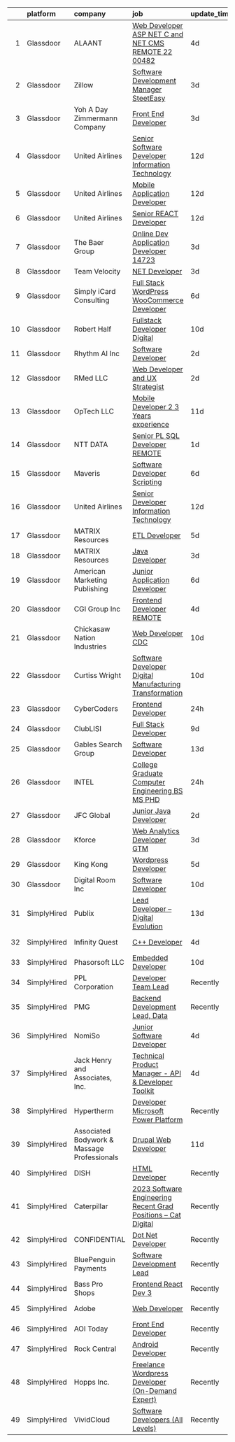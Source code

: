

|    | platform    | company                                     | job                                                                                                                                                                                                                                                                                                                                                                                                                                                                                                                                                                                                                                                                                                                                                                                                                                                                                                                                                                                                                                                                                                                                                                                                                                                                                                                                                                                                                                       | update_time   | location                |
|---:|:------------|:--------------------------------------------|:------------------------------------------------------------------------------------------------------------------------------------------------------------------------------------------------------------------------------------------------------------------------------------------------------------------------------------------------------------------------------------------------------------------------------------------------------------------------------------------------------------------------------------------------------------------------------------------------------------------------------------------------------------------------------------------------------------------------------------------------------------------------------------------------------------------------------------------------------------------------------------------------------------------------------------------------------------------------------------------------------------------------------------------------------------------------------------------------------------------------------------------------------------------------------------------------------------------------------------------------------------------------------------------------------------------------------------------------------------------------------------------------------------------------------------------|:--------------|:------------------------|
|  1 | Glassdoor   | ALAANT                                      | [Web Developer  ASP NET C  and  NET CMS  REMOTE 22 00482](https://www.glassdoor.com/partner/jobListing.htm?pos=127&ao=1110586&s=58&guid=00000183c0bb82d8826d10177e4bedc5&src=GD_JOB_AD&t=SR&vt=w&ea=1&cs=1_a4570f9e&cb=1665385858181&jobListingId=1008185953022&cpc=451933188B21919D&jrtk=3-0-1gf0bn0o6ii11801-1gf0bn0opim8n800-7376edc5505a9467--6NYlbfkN0CXW8ZgR30LPYFGC_6y8SgAZEO8JE8iUikJuqEbSg54UkP0skczxd_reddng8Mzi2MlIHj6Fj218zLvHjQ6hnS60TVh5PH3ZGne_qvqULlReyTbGpJCHlPVFv9qytE6ZokiNyu2uLBXQ48h3PGUuP_RcxA8irMZKkYZPlxeHV3LxDnYwQjhqLK7sfpmTRrnWOLycGkCQd68IO2XRQps_nFJ_JiR411cWv02mIlaBqHCzNyVXyx74LOGvIo3M_XqyjKsUH18jpY2CDCkuwBlkTqG8o2FizJ0oOmUgUgEzW-ba7raAjAOpxNPQCFIBUCzLRKEfKZ2kLKwvAXosSjSW93SRN5pGwrhA5CJ-_h9RuVjmcXZOxWOQx1aylOPAKYuWN0ebsBRjZHX2QwHDkZlbTQwqtDp__fZ4XJcFuvczDyNif20yFyTu9amgzshWCl9bQclgmcwr7k6r9U2keVEpgnB27Kc80--HvYeU555xWk8Oku9kFSpExbAC1FU2rlemUtx-cXaWpi6AhJX4mxtiJUPpMRp-rVk42U-4nxIbrH6-7jF4lUcIF8ET6pEJ1jmOtk%3D)                                                                                                                                                                                                                                                                                                                                                                                                                                                                          | 4d            | Spencer, MA             |
|  2 | Glassdoor   | Zillow                                      | [Software Development Manager  SteetEasy](https://www.glassdoor.com/partner/jobListing.htm?pos=104&ao=1110586&s=58&guid=00000183c0bb82d8826d10177e4bedc5&src=GD_JOB_AD&t=SR&vt=w&cs=1_ae146fae&cb=1665385858178&jobListingId=1008188449919&cpc=F41FEAB56D215062&jrtk=3-0-1gf0bn0o6ii11801-1gf0bn0opim8n800-cc79f0c31042c877--6NYlbfkN0ANMurRYyPEXg08u6OamUd1Mvhk-zhFSGYIZgoJR86UvYL2v6MoUqae-sD5DnU21vpHGaqfJ9QHGoMZxKOsz9Z00NTe3jUygC_3ubryEDHNJbe1UwI4qtKz8tHhGOe4UZPzZIqJnHC-pIHyeLEOez92sIBrIQGOxNEU3aDIKKaqKLZHLuJiETjFqWwEb37vR3SL351Xp9rwG3kZBTYmFom-e3bG4DYKCLv2amlpWKM5BuTVS8kQdhl5Ma2nJgSYUvGRq6oEACBrIXz0vUiVJMtTffsQ-9c17-eJB21jEUbzF2zurjYxZrP2nVUmhwl-ZUZA82pmmZDlsPw8F2azKzHKr7WRTa9e2l2cHbvzcsaJKF8NoEZ8-HfxbGknCCJ24YtgmSoJFeSzyeJTKjbdYaoZmKQYtIeXJ2cqcvuwOuF0hqEbPhf95_i0iSPjvu1pcoDcDJcAWvU0BskEg4Ak1F7Jv3qoKRuxhGgMhMgGeaOPpdt_YQ5oc_cjNWMt6OAQQ38y-BdNZ2283eM42wLKbR8NsP6-q-_IK2Sfhi6sxRXv-qOiM_tmHmMKQJ3Sq7Ysxuo2i_IeDqRSFQgGz7CnEJ-LfxqxBC3WJr0cfsVCVPyKzyAaPfk9jhy3n9eeR9MshKlRags-89SBvDD2-v8Ila2v6DRRE1JBscuZSHsgyaHeQ7CQXxS7pE0ReBqkLkUmet4LGzoB8aXXxjjVZOwAndppgA1irOxz_ODk9NPswlxpXKu4i8q19AyXLTWYaSpi2Ff19E5cM1V1yJiNH27GoneZLbUDZsHLJYgWhRwwmlXp39KYiaRVLay3F51YGdwHY-k9XDZq5ZciNHEGBrR0hYj1Q_Iw3zLQFbMc1P1AeyqpyMAj3odQztjQNXSKx5NCWuoDaun597V6AJWCLzhdIKtF7_VRXDv73_tnE6XLM3SBfdz2F_0f2-P3jUpA4set4Xc%3D)                                                                                               | 3d            | Remote                  |
|  3 | Glassdoor   | Yoh  A Day   Zimmermann Company             | [Front End Developer](https://www.glassdoor.com/partner/jobListing.htm?pos=126&ao=1110586&s=58&guid=00000183c0bb82d8826d10177e4bedc5&src=GD_JOB_AD&t=SR&vt=w&ea=1&cs=1_9cc078d2&cb=1665385858181&jobListingId=1008190181824&cpc=9908D8D4413DBB8A&jrtk=3-0-1gf0bn0o6ii11801-1gf0bn0opim8n800-6cc55b28afa45418--6NYlbfkN0Ae6Qmv8rNb3d5rEsMPL_plhvilYeiJERi7JqghURwQ9bm7MqXbBAiykq53oyuhTftuI9IxgR07fQIth6ailWFT5Bl2Mk3E21TImujXyEEtu8q8TX4-GspESOTNQAqogFZAPIJ0idiFgZsazNzKTQ8k1igiYScSilUyEZGB2IMptS1BjQXdzaTKaDmPfuF5gWdrp7PJ1dZe2so5K8CStUH05MAdx1_s7kkAbnmhX-DdYZ2GVl6N40eMVNeBaNVZIdNKsn9Vm5C5a-XHocbi9kXd20Y4jJJspi4jC9vGVFe4L2vUipky_bnobUpIr61cdfJOKRIa04RLPiaQFlX5xvVT92pMPZT7depPu7YDshLKmZmIjrY_TiOKWK8sOQ9Z9fZcWcZFP1F5QLLPSHmvexnb33SNInXY7M165mTvR6U1w7oviZS0DvNEdnniibbCC2IdKLY-EajF5-XYjBwwn9DOHsH_3CjDnEMtYxgDi3FnzA%3D%3D)                                                                                                                                                                                                                                                                                                                                                                                                                                                                                                                                                                                                | 3d            | Ridgefield, CT          |
|  4 | Glassdoor   | United Airlines                             | [Senior Software Developer   Information Technology](https://www.glassdoor.com/partner/jobListing.htm?pos=115&ao=1110586&s=58&guid=00000183c0bb82d8826d10177e4bedc5&src=GD_JOB_AD&t=SR&vt=w&cs=1_892d3566&cb=1665385858180&jobListingId=1008166003809&cpc=3BA4CE39D5B5DEF5&jrtk=3-0-1gf0bn0o6ii11801-1gf0bn0opim8n800-ce08842abb4bacff--6NYlbfkN0AbDU5HaoNpE_Uw1Qou_OA16xn8WTljG94FgmZgIobHcBo6TVUVSglIfoS_YxZYZFSYNyTlMlxzzkumyqCvzAk5tMcE64yblVvU1ukVSqGVtHP3MxEhpcsOahuBIofW-9ihVPQj_wxnGN115wIhME3Kh4Q-9wJ-_6qkqfZdBDclVHa22PgiP51KqZ8u92TouaFLcyix_KE29Fgd4Kfz1Byjw5oPZ96Kr2c96mNgH_GqebxDZ2hUvjPJiHBXq3v5A2dVfGrqbXsoJ2Q6dHIMvFgn7F2aCWkmR3S8A-enPKW71vazAq0clQmAJn66YEOJJTZ1RsaUlcqQUc_ktwhZJReoaR7rTiOrwn6Ewv7HKLZ6t1qnST2PsBO9k6U4FrzsokdXq2uJ2kjETulp9rWu-LMcF6Rtbt1Bzl2Myj-FADjjxfCiuuXVuvkYrQYe8WQrxqoQk-bfNmotX-Ck-3e6BCdqAIORBTs_glZp6gRIE-za6DwYGtXx5Rvgz6g--crHUKEGQ57cN61bbq0hCgdZ9sRlhm_hM5UMD7NFu3yuungw7g5pX3JwH3n6cSkl3v2jHPYVwN64GkHha-Q8pWPDUVbN1MHIfMwXMQ9xllrf6SEoprQhniiNzrxKqIBgkAuNoISbAuYP-h6JZW3FoQNtadpAJB5F56zA7f3eT335XVIb3YEQ-sSDe-zC-VkrCveA7gNiiyR69hy1O5zifGUl7C88)                                                                                                                                                                                                                                                                                                                                  | 12d           | Chicago, IL             |
|  5 | Glassdoor   | United Airlines                             | [Mobile Application Developer](https://www.glassdoor.com/partner/jobListing.htm?pos=109&ao=1110586&s=58&guid=00000183c0bb82d8826d10177e4bedc5&src=GD_JOB_AD&t=SR&vt=w&cs=1_4b224c27&cb=1665385858179&jobListingId=1008166003979&cpc=3BA4CE39D5B5DEF5&jrtk=3-0-1gf0bn0o6ii11801-1gf0bn0opim8n800-9703b336c22bfeda--6NYlbfkN0AbDU5HaoNpE_Uw1Qou_OA16xn8WTljG94FgmZgIobHcBo6TVUVSglIfoS_YxZYZFSYNyTlMlxzzjSSpsXaWA8RUG5FRbASRCfJqhQ5F7Kv6ACNMkGR9aTKI-s1rayrnrgq683hZBlhjP5B5xxDvnVgvxIDy5wixISFSLeCr3tYivpXFoc8FnjcPLEg-aoPjNk8nw0J2vfEdT9iUxYRGgA4onKb8YX9ZiGgf6_pVIVIC4hd8FzumSdQopb2KMRDHTSbqQzWnnQSa_mEU3jB-oLmNKjJ-OMH5HWXZqmu8ceLU3jEwslnpSQ_au6tdkjVl8MJQ14S3dCtYPL_qC6IyUk3YyTb2pQaq_TATK6uGpXdP6lQYc1eDFmb7Bll0Bw3GWx_SoeFXr-eg3yqKp6v_1HmOc7JaloCsZlMtJMtgqsjl2AXGRkOjP2d2TevcQA6XTwf2l8sKMRYOtV2qQUr-OO2FxJpnRx1aSbftpSTzI3SoDElDm5Xqz3OJaa6QeDQRw4mWOupEFW_aZKF7WqWm2ZqIVfwWVfwaXe1gBVrC2t9QBeiCw98cJcw3VxSOB37AmFrTjP2dp_iM7DhRfx_tGKasSdwbuXroFR-zwdiWak6zFzkTOu8oIOFcSZvxgd4scuMk5gZ6HuenTqtrwmHGb_RVXx5unxrnCwa9eWWCvsxxmEcm61p1s_9)                                                                                                                                                                                                                                                                                                                                                                                        | 12d           | Houston, TX             |
|  6 | Glassdoor   | United Airlines                             | [Senior REACT Developer](https://www.glassdoor.com/partner/jobListing.htm?pos=111&ao=1110586&s=58&guid=00000183c0bb82d8826d10177e4bedc5&src=GD_JOB_AD&t=SR&vt=w&cs=1_d4c10930&cb=1665385858179&jobListingId=1008166003798&cpc=3BA4CE39D5B5DEF5&jrtk=3-0-1gf0bn0o6ii11801-1gf0bn0opim8n800-bced311282012d25--6NYlbfkN0AbDU5HaoNpE_Uw1Qou_OA16xn8WTljG94FgmZgIobHcBo6TVUVSglIfoS_YxZYZFSYNyTlMlxzziKLBBdt5UyvTDURRkH3yZ00HNymAMKSZaLuSJHec5cFXr_rUdlnbGJ3eBbus4GTMjf0xiAty_ZJzSCFp8ZOqaenyrRVhSF1AHp1lWDiHHpLZHF251BaznIqF89SbLtPAMq-mMtBz94sMjD5Wr_9kldzxiG2DvbONMkYzvQF1gySFnN961HkgUm3L2mvdCs0OsBGvOseKfGH1AoHiZH9nyrCEDaqtNdqLIY5PaErOVbV23N9348PRBubOp9TYHve1px9U6eATwPoP8Jm8h2RaSq-WCkrRaVsGrRzdiGUSOTfv8tiR135whUToa9WB0B8RNG4W6ooE-xDPGweuECcwjB1ozIT4fKRYMhk9C7VxD4rZJnTUqxyS0cPtRJJK7Se1PHRKul017pctpb3MxtT5rz_eCAW-iOWIbeRkW1sjUrHkYFVDJE6JPLRSJsyFp5HVSP6JuqOs_yqQQ3oVACcC4tNl0eoyNB_JHgDSPYe4AhQeKUET02Aq5tKtZisBTIvwMDipIew6P58jYV_LJR6tAUXzAiCWJjEvaaOsJTOAIC7wmgphyivtii2asZ0a4jwaHH6unkkMxRRYM8LNklNEx-jplLyi2HgKfWOz14MPcPU)                                                                                                                                                                                                                                                                                                                                                                                              | 12d           | Chicago, IL             |
|  7 | Glassdoor   | The Baer Group                              | [Online Dev Application Developer  14723 ](https://www.glassdoor.com/partner/jobListing.htm?pos=122&ao=1110586&s=58&guid=00000183c0bb82d8826d10177e4bedc5&src=GD_JOB_AD&t=SR&vt=w&ea=1&cs=1_d22c8a6c&cb=1665385858181&jobListingId=1008189596753&cpc=07D58528F3898F33&jrtk=3-0-1gf0bn0o6ii11801-1gf0bn0opim8n800-c4fc3cb4b3997278--6NYlbfkN0Bt5MV-4xXS8zaIXZMKz7C0LI8b87Ny-sAw4rWOw86c5Y8QIxS30JBMvixAu3G9pbx3WvLZbEVQ6PSUZKriMH6B-OJKhv_zL-GXgalWj1Yn30mM9yVgjmbbWeOicdaOTOeovSN9qlwCLTco4LlkPReWup073cFwWsvtK1kXWXD3fvKI10H2nuNc10uRJ3Lmtno5eqCWy4iY9k4UaJ61iX7KNVPN8IU8OPRD3XiZhgd8nBD2Pf5BD0lzdNd_MOGAQqC2TkYXhDV7aAAOt1wpxpOQzWj3P9HJ5gq9RHfUrPtQj_XooMTfC0wS-M_3qzSPYo1HAR7iF9BMWnz01T2uH35AeMV96ctFFaylp9qrZ1gefToinagnTq5PP4PUOSLR9KS0kFYRRsYvWOAO6qw7cys9AinM6dod02ZUvMXVzEzlyL5wwyb4NDcRyaQRL0FuYdpJi2cey1SdRdlMj-HiGAcjK1_out00-PieoRWC1MEuZYhgqvoFmQN-8omn8h7QjYSqS7N3igSHYhwSkrIZo2mMt67zf5eb-4Q%3D)                                                                                                                                                                                                                                                                                                                                                                                                                                                                                                                         | 3d            | Washington, DC          |
|  8 | Glassdoor   | Team Velocity                               | [ NET Developer](https://www.glassdoor.com/partner/jobListing.htm?pos=110&ao=1110586&s=58&guid=00000183c0bb82d8826d10177e4bedc5&src=GD_JOB_AD&t=SR&vt=w&ea=1&cs=1_0376c7b6&cb=1665385858179&jobListingId=1008190197584&cpc=149B3D5996025BBA&jrtk=3-0-1gf0bn0o6ii11801-1gf0bn0opim8n800-3100b8bbc26c5a62--6NYlbfkN0BmIoKocX2EPZz2-LnVx7uj6CrWseJC8UJJqrhDAcGvGWiNhIfcepcKG-EomQiteumGRbBXP-oW3WzvtV8XftwB4R8WfKLriQR3Tf27ng1d8vCzfIj6NYKXVhhkRbnffpSqxkiJdTT_RcBXQ5EfE6WZo4gk0IidG0hgIrsh8pHkwVLa9iNKDHF2AMNiFPxDUyxDZz4_J1uC9_RujnhmYDKcnDp3lLC1A7dp9SFllOUlSCJj4lgXIdOJ5KNTCTtsYYNFgl6DsBJhYdQyT0Jui8Sizp2ckDcFmXy-pQJPGNNw3YRa7n7gqCzU8kipFjj3zg9SRUKzmx7j0Th1z1bdRgMmmRJrxsQz7D8d1Qc3HT-WzjfoXGAOdQtNRfQHHq2XwMJeJTGCeZdLeAqZchiSnfx2iypose4aM4N87HER9mVBZK-koS6UIgTGbnL9FMUTsyiJVWtAVh1Ln5uRmUWYBYXKvYLrBwMdzMun7mYtg02TqhdEnasTZaHi-4w8vlmhi8LYhkTE3h9ZlA%3D%3D)                                                                                                                                                                                                                                                                                                                                                                                                                                                                                                                                                                     | 3d            | Remote                  |
|  9 | Glassdoor   | Simply iCard Consulting                     | [Full Stack WordPress   WooCommerce Developer](https://www.glassdoor.com/partner/jobListing.htm?pos=101&ao=1110586&s=58&guid=00000183c0bb82d8826d10177e4bedc5&src=GD_JOB_AD&t=SR&vt=w&ea=1&cs=1_319550ce&cb=1665385858178&jobListingId=1008182261439&cpc=88721497BF642DED&jrtk=3-0-1gf0bn0o6ii11801-1gf0bn0opim8n800-333a274ccd86f6b8--6NYlbfkN0CdcVd3SDA1nO7RkKTAACmPV4xEt72Vls8LI2dqcgyOeHCwiQXCoFSj6TyeUHh7yoeQvlyGCzDba2XgWn3wNTSrMcynE7e3UiFK00E3Jinp-0JkRYa9CpGy-R3NlZ-ux1VpwT0LjRsl89cx8phJTItUkcprHOJxJ9sBUlCJhHiz8RCKgWWeNFUQXminjMx0CQPe7Te4RTqZDSewKofwAsDIBbBnCwPTYDX90-1WyayDo7CbgCsLHsUp1Hiy1kpLAudLziH2quU9LWYkGwFr7jcL-QkgonQdBqVHE0R049sEWFl1eNE9PSQCi8cY0Bi0LWvbgIRRxJgEV0BIDjjlzQfSuaUXGC06JEW6FtUDW7WnayH79DNKIfSg5iA_CpwuDMrjMhJjwtuRyjtrkZPGukyMtEd2WSFaEa2QLHdc6bApRYx8ciH-uU1rff-VpvwDjms7jZ2bu_hHtiUJZFwb7N7EIMvPYzdGLmEX6dRTHT5zrIihy_ZkV4AORQtJ7YuIF0-5UlzoLyqzvzX747Dq-GHeIKUwrj-Umf-bt3tD1kxkAA%3D%3D)                                                                                                                                                                                                                                                                                                                                                                                                                                                                                                       | 6d            | Remote                  |
| 10 | Glassdoor   | Robert Half                                 | [Fullstack Developer  Digital](https://www.glassdoor.com/partner/jobListing.htm?pos=124&ao=1110586&s=58&guid=00000183c0bb82d8826d10177e4bedc5&src=GD_JOB_AD&t=SR&vt=w&ea=1&cs=1_bf1af0bb&cb=1665385858181&jobListingId=1008171397977&cpc=1CBFC3E34E2A31FF&jrtk=3-0-1gf0bn0o6ii11801-1gf0bn0opim8n800-4368e71b3b1ac5a0--6NYlbfkN0CpzDdaQkua3np5pkmj49lKioZwmwxQ-yx5plwbYmV_M7ZUsoYMwH68ZWZwpU8o10-mF4F3Tp5KFOR29BN5qJzMZ9RE-D46k7XllVeUACQVv1v38ri7bgg2Bqz7b-FTsyok-sCn-pS_rsFS2-DrxpQ_xUj312gytTbS83WIa2tJcB60XIuVcPEaighgBtG7KcVNRScxMyGXN6rAtmDL_9884tuDrW1-eqx9364Ejz-ptRXn4fqdXMmUnvNSesi7QILFZxZl-tu4jV__Qp1w1vbvZMYUc6kIf4PAhJTwYRkzh7l7Juc6anpYiUrUOcV4CG_2vGILA7-O9bdLLvMwVN3af360L6cYcuNLYCUKYMI4WUwdv7hgO_u-nzTixcNiCLbWSkG8dSP9Cp9HdbXO9VdM4tPCnq5Jvc2YM5jz9HSwlZUmwSNKVW6fiVao4AhyFhkLm8kRaJZQzfHSzGZ37NZgs7pCr_KPs1KSan0-S_eRVSpabSVK-FmRXuCrtpwvpg3w1jPzfnVB93uwGWenE7KRB1iGpToWzkis9y09-MMxcE_9bg6m2IVBhbfH6En1l7xoV9vb7crejQ%3D%3D)                                                                                                                                                                                                                                                                                                                                                                                                                                                                                       | 10d           | New Haven, CT           |
| 11 | Glassdoor   | Rhythm AI Inc                               | [Software Developer](https://www.glassdoor.com/partner/jobListing.htm?pos=105&ao=1110586&s=58&guid=00000183c0bb82d8826d10177e4bedc5&src=GD_JOB_AD&t=SR&vt=w&ea=1&cs=1_07bdf3a7&cb=1665385858179&jobListingId=1008192091119&cpc=0C139D4CAD5A6DB2&jrtk=3-0-1gf0bn0o6ii11801-1gf0bn0opim8n800-ac6c3760a2fd8d69--6NYlbfkN0CkRYS903R6IIvFiyowyqt9NYnhUw9r4X3GaJcmKwkov8Cd1JmsLc4AiIZJ7h3Dqx1ixvdNZCB52Ywc6ozxGghx5QFeDDfB0TS6FfimsLlb9A1Ld1aRUle5w_mx4EK_zdhTxE4DkThtE9KBVqoSvMZ6N7EdSeUnU-peyDBf1TUFd0FwoSJZzhFnQKKUzRsb3xBQq_wXHeCR2K8JkkZfhiVdmLnfd_fuk82QWl5hvTBfxGwghOdnLv6NOCDRSdv6r10fP-uSCwILimeTjTseArQBFvKL5eQpLFOXsFYUXY_c4tsukglD-ug7IF4LVbsXuFN8DKquF0LZrS6IKd9D8tED446xHk8bIPBoEeErzkTXKsFu0RNzbAhQ-dVmKd9h4fOaIcKsTN_JKlWib5abKxk2LAem42-_uiMe_eorjayNFNsXk14Ijl5oMvXxOO0CsOdjtSqs3UQVjU4V9vlhpo56DudNPz7FNu0U89MGVrRi3et1wrw4FbogW9wrooydEz8%3D)                                                                                                                                                                                                                                                                                                                                                                                                                                                                                                                                                                               | 2d            | Remote                  |
| 12 | Glassdoor   | RMed  LLC                                   | [Web Developer and UX Strategist](https://www.glassdoor.com/partner/jobListing.htm?pos=103&ao=1110586&s=58&guid=00000183c0bb82d8826d10177e4bedc5&src=GD_JOB_AD&t=SR&vt=w&ea=1&cs=1_c85a84f8&cb=1665385858178&jobListingId=1008192028963&cpc=20E46BB5786CE82A&jrtk=3-0-1gf0bn0o6ii11801-1gf0bn0opim8n800-b3285b892562d17f--6NYlbfkN0DtbQ5ulEED-yS1Y7iy87mDfAw2YjY0f3MhyEw4ECtleh5TBLsIyY0-2UrvkV_ayp8jlusfPMwwQHRFFF_qigbR5L-reuvQfUWFa4AheDYml4bP_ratDlgWzqjo8sxNFL1Q_Tsv15Ih9CnOvSw4FgD2Wf4vIBUEmg9XLJ57GoE8cN7yQ_KLhFOxEKzqwU7yhYQStj9zHa_Aq3uGSdSsvixIUCUFjCoUNPzwrYW8-f8Hu41yG3pmImxqgOuVmS5qVAc_4YjRA9YDZ0N7ntwih5QjHIjLqWird4q251AzIn7-35WbDZzt7B1O7PAI6Z3CDg-zdVTEWt50mKKC0n4p9clt0at4UNtYeqGH-P-LaECNP1428T-etXglL1Yr-ssPUMCt7iS8vtwpWfsRGmUtQUihCmv-4opHX855uJ0QK2UNyY01yED7RxcAOcRi-WRrp7V1eU7yz6VV1dZa_JyQT722Gvimsw-NCxbi1ZZ2gi3MvfuPE7I93pnmysOFQ7b1_9sWJwR0SFlqqQpaypUAe4qr)                                                                                                                                                                                                                                                                                                                                                                                                                                                                                                                                                | 2d            | St Thomas               |
| 13 | Glassdoor   | OpTech LLC                                  | [Mobile Developer  2   3 Years experience ](https://www.glassdoor.com/partner/jobListing.htm?pos=130&ao=1110586&s=58&guid=00000183c0bb82d8826d10177e4bedc5&src=GD_JOB_AD&t=SR&vt=w&ea=1&cs=1_3e9b61c3&cb=1665385858181&jobListingId=1008168207813&cpc=2CAED5C921A5F994&jrtk=3-0-1gf0bn0o6ii11801-1gf0bn0opim8n800-77d62dd7dac3979b--6NYlbfkN0DP9fosW9IEXaU1TZ3ocreH2vEq1sd-U-IRxHoNdS6RHkqAVuspg0SWSgO6chgcdoW1PfL9xW3ImwYOMiTR6ab2N6C38MeiykJlYQHw7g4XrqCusU5r17CMe1CNs8NYnZZHmqbzk5Wc_a-_qOER6oH22Ux8RSqz17vam6trLLlVJjj8ph4RsIoI3_K5lkPeVUAHMU6aWPsyeYpjuiel813Jt-9MSqYNU5oJAOKUWHMXUygUOPlGNOM7GxiWYG8eNvWt6mWVzKqMtxyn5bzV662OJksL2g5RuLtJo5bnUJ81ybRq1HK7SHQZCqxG8QhvLMNI-BkYzCDOaG49jXIQNkCRqaqhoD8KCDEgUkFLsboq_imKUqwnjvtaCCAfatPjDq08ZbbQimPHBK_DZAz4AFoKLYuDOSZXUfkJdXv47Mb3IlcTTYH-HFbZZKO0KcH4Um8Gq-jez-ocj_Hawu7q-VbDh7C_Acqtpgaz7U0VRSwqiyTSNpdAnYoxABORYNdBG4Ljoh3YjM3FbDu3GgRafW5oLsz8tRsJfw8%3D)                                                                                                                                                                                                                                                                                                                                                                                                                                                                                                                        | 11d           | Remote                  |
| 14 | Glassdoor   | NTT DATA                                    | [Senior PL SQL Developer   REMOTE](https://www.glassdoor.com/partner/jobListing.htm?pos=117&ao=1110586&s=58&guid=00000183c0bb82d8826d10177e4bedc5&src=GD_JOB_AD&t=SR&vt=w&ea=1&cs=1_359cf51a&cb=1665385858180&jobListingId=1008194394231&cpc=B101C867B3EF2D75&jrtk=3-0-1gf0bn0o6ii11801-1gf0bn0opim8n800-9c6b72608d2c4d84--6NYlbfkN0DS5B6hYMvOegcHE98QLkTbjopye3yCAShDnYuFrYweB6mdkq3i97uJDztuDvCDwkisx768k-0XVlIvTURKzAwbQ_mBy8yRxGcOse7ea2PDQSsHoZFGGfzE1wYj9DyzblpYh7oTDD79m8nh_vI8L7dR2tuoar8RmHYP3oPi3QIjwXfkC4s7qWxnzWhjeTmwqA_5wLgatiDsHaVzoQeaH8S0rAd1IpXsCzRJias-xpXSTbdwCQGOnj1IKryzONYJZHO8hteWhJhP2HVxJc1o0mWoPdQD0HGcGtEca30QirCCnn5YELRmyRJNOfgijUTFuVbjQ6qEoT5tJ24vfj0piX5-tI97WM0zcPV-ILzEXtPmSwrTfhhryPKxyeB4QPC1ZJU65GB0ZGEbZtX4tVOPiafZ1hHOyFhCNXHb0Vm1qpu0lG1bYh4uf_RNTzesBuiFdRH8rMqxU7zOoItF6lM3R8N-a0MJiGfBRfbbMWaVE8cnHA04aLK26bV9TXSa9KlEtDkgVeFpBzBQU57DnsHL-2lNdHwrpt9Gvd1ySoe04ISRn4r_TEWuAZzZ)                                                                                                                                                                                                                                                                                                                                                                                                                                                                                                               | 1d            | Quincy, MA              |
| 15 | Glassdoor   | Maveris                                     | [Software Developer   Scripting](https://www.glassdoor.com/partner/jobListing.htm?pos=107&ao=1110586&s=58&guid=00000183c0bb82d8826d10177e4bedc5&src=GD_JOB_AD&t=SR&vt=w&ea=1&cs=1_cee1d7ca&cb=1665385858179&jobListingId=1008181269265&cpc=149B3D5996025BBA&jrtk=3-0-1gf0bn0o6ii11801-1gf0bn0opim8n800-c635489033d5a643--6NYlbfkN0Cv5gy3hIuedu5wEbWgvJ4kgo_-gZevX9aj0Q_9PtXmzLffnlXhqjCG1DwOU9vhxQETnkL5XqYG5kqxXsxwzXx3L40bVpDao4kqn6cOWafaGS5Li9h2uo-maW_NwM2IoQWCYCsqlP--zA7tMgSXDIhRHep2q4Vtv8qAXapDwSJA1Tk2cBi99SudDKYcz6smT7Kx_z_COiMb2Wgrp-URNYDzOTbnLswVXecqmLZhlIkUIvHdeLHv62w_siwpkaE0wYoR9bBzS7uJXdYz_HsoL30wu2k3oodqIa8EgTE0TsYhEdeKuBQKVD3ywIZcCu7QYdEbu4zcIkKM0nKMi6nJakgENBRZliTZNXKmHCcCpnPfOD5AirUM3WwUBosLKtNAHRLQ8bVuJmu71v_gHdVid_v-T4txCgI0kl_kDIS5zaF7ecuWHwoon0UuIxRwrZ-uizhTSny5pgg1vOx1YopqrMMTfGwTIk3XVi4%3D)                                                                                                                                                                                                                                                                                                                                                                                                                                                                                                                                                                                                   | 6d            | Remote                  |
| 16 | Glassdoor   | United Airlines                             | [Senior Developer   Information Technology](https://www.glassdoor.com/partner/jobListing.htm?pos=119&ao=1110586&s=58&guid=00000183c0bb82d8826d10177e4bedc5&src=GD_JOB_AD&t=SR&vt=w&cs=1_bcd74ee5&cb=1665385858180&jobListingId=1008166003925&cpc=3BA4CE39D5B5DEF5&jrtk=3-0-1gf0bn0o6ii11801-1gf0bn0opim8n800-09fdafc6d33e4209--6NYlbfkN0AbDU5HaoNpE_Uw1Qou_OA16xn8WTljG94FgmZgIobHcBo6TVUVSglIfoS_YxZYZFSYNyTlMlxzzkoHw_jWV_VWJwLO7HU9HUbbOPo4QGZ8G_ZUH6HhcucVnRE2cUKIcr-g_6F6x-l0VK26UbjIblDwkxRZJs29mdSsaedpdwqg4JOFjYH7k6EdHerm9aTdNhW77suG-0QBqq3qE-Vhvq4sZ8_GUTMc6N3bLe7o1dfp0LmWesyYFHWqK82XD00ERNeZ4fy-2Dl_QCVxEz7piw_e-w-zDxMGXj4ke5Hs8z3W864MxvrXNkZp90PagF9Yso5nyeo9YHucQHKNLi-xKR81M3k-MihOzPp_j1akJ7D-Cmkg8-BC26Bc7mHomaYZv41GgaQE6DMcog6UDYAytSnYZO2Ppypkt7WmR6LBaHaQDGl-oXT-uNlCZREc52TP_1A9cM9WS9U331qVVk5NRCvjkq52-0pa2EriDyRp986GBo0cJPiH4aYLoRwys6G7an_xV06baDfYaIb5UnxzrpzEIwge6wspUvUeNuF22Ra3OilXf_uc6KcZmApmecY2uOjkeg-duUsvPxsLYMMTsrbHEWlhfwG-ySg8n5sgnctblqhM0Fy_ZETxgi5t0zRVFIRcoMhUpJgpGQukCla2oG_RPTD1xjv3ZSy1MNPHwm8YSs8NSyo1xw-gZKj9AMSPFn1snfVw5UNIKw%3D%3D)                                                                                                                                                                                                                                                                                                                                               | 12d           | Houston, TX             |
| 17 | Glassdoor   | MATRIX Resources                            | [ETL Developer](https://www.glassdoor.com/partner/jobListing.htm?pos=128&ao=1110586&s=58&guid=00000183c0bb82d8826d10177e4bedc5&src=GD_JOB_AD&t=SR&vt=w&ea=1&cs=1_e82299e7&cb=1665385858181&jobListingId=1008183840792&cpc=B101C867B3EF2D75&jrtk=3-0-1gf0bn0o6ii11801-1gf0bn0opim8n800-c7997abf105f612d--6NYlbfkN0De5ppvndiyxA0pMSLQzOe_j9Mra0KF_8EhxTxOKXtZIfhM20E97mGJ6rqAxbACvL-nWpgcaXoR3XOroUKuWBtMOzqYXHjCZxcONPZN8QTnHMqPjuIPZl53mY93QNMAqtw_1mrxyfHnZe_ZaTfETVAw575UaQArXErvK_ONrAAWZTZCjSZ-x2Z0L1QiD3oQJiQMf5IQjfGCTetAo-PeVUnZSWB99WHazt-bRshTzC57EZR2sF6h6Lolv45ZWQbrK4JvawBX6GN0TFOksyRZorgQrgGqe9IBYJoyaMDlpOoFZuL4I63hSO6US2wLaYExnkqg9VtaW6JTRmifPcrtyrM96k9PPx5PMj1Xf6_ma1RxXhhWvNQW-ZZZGsQcQYzW9vsultNwe2Mt2CCUFZzFM7YLKdikkX0jwnmaoAw1pPr72Q6gyLGlHpQlXdXwhyGFZvToHjBmpI1P2T7GWvdlHMQ7yDOdEev_sWkWzWbvxHXhI2lwCrwWNSiaRr9pa75152_5fAkTQAMEVS0qHL4EMQYZfr9HMEq5EB9AYemvLJlwP9FyTGFTFekU)                                                                                                                                                                                                                                                                                                                                                                                                                                                                                                                                  | 5d            | Charlotte, NC           |
| 18 | Glassdoor   | MATRIX Resources                            | [Java Developer](https://www.glassdoor.com/partner/jobListing.htm?pos=123&ao=1110586&s=58&guid=00000183c0bb82d8826d10177e4bedc5&src=GD_JOB_AD&t=SR&vt=w&ea=1&cs=1_c992978c&cb=1665385858181&jobListingId=1008189871141&cpc=5EFBB0462F9C6B7A&jrtk=3-0-1gf0bn0o6ii11801-1gf0bn0opim8n800-c16afa999ed39d84--6NYlbfkN0De5ppvndiyxA0pMSLQzOe_j9Mra0KF_8EhxTxOKXtZIfhM20E97mGJ6rqAxbACvL-D223BhwQNcjpb0rWl5MBXd9q1C9k-N7BJJNjL9fadasW1a45O_Ucn_sJrqXfRuWQDTYbJQOYvbjl1LPpVirTPw-mKhgPANX24az5oxMXkQyd4hgwnYNrQX5-NO3lU6pFhNSH4HIzzpfRFGkd-28KSFGRF-CtPBCOKagBnJmC3waJJkr75NyndY-bn4XWZkopki38xuUwEccxlaGbvz7SPYMh40cC_XvVVPxYncn7EwzJ5vEfAeDBs2Ba6hLbeB4lpTBnWkFtBu60QaB3ST2M9ctfbnTEYzte6Yh-Bsd2yLVNWUuELVd7b2caR0aVutRF6gTp2x-3WGql847eBz8KDBEOHggw0JKuUtd_lDESQmIyC9eqY6hOrrUYg28eAnVWJQgDZlx03vdOrfdQTqssO5AyzSHKP8yihx4AaMr0ito-SkOJsWXXZqxlHoZRw_T35vL451wv3fdMX2WrOLL8bkTKlqJ-iBpyO_pWWYcNCOpaHf9RgpzOM)                                                                                                                                                                                                                                                                                                                                                                                                                                                                                                                                 | 3d            | Fremont, CA             |
| 19 | Glassdoor   | American Marketing   Publishing             | [Junior Application Developer](https://www.glassdoor.com/partner/jobListing.htm?pos=118&ao=1110586&s=58&guid=00000183c0bb82d8826d10177e4bedc5&src=GD_JOB_AD&t=SR&vt=w&ea=1&cs=1_681e9264&cb=1665385858180&jobListingId=1008181348225&cpc=8795CF9063CD573D&jrtk=3-0-1gf0bn0o6ii11801-1gf0bn0opim8n800-c1c934d7cbfbe428--6NYlbfkN0DEftOr1YaxiCrGU0XndsmxFwxLoDd8MvU7we5JDraCwQ6Zl0jIDLELhHUm11EVzmwBtOVhK5fL77ujFDYPX82vLv3MsYi7hI5JYUT1JHx8OQe_5FH7cgLT6NikrvfrvPPDlXGbPIp5RyU_hB5CNOLWtXXGpeDOs8EMmXdkrxXB-a7QOlAz0I46Xjdpf6DIFhB-uCvn0VtoVwIxafyxcEKpkXtYFpQ4pos0gRNQt67PqLWTE3dKRV3rMLfQZVBl1zwobHCipI8KybdHp1XEqZGm6WbJgn72gwOmRDx33gIHqMRqPG5T_cPUmVaitbQ974LVT2zSPo_AKWQH3HcrDkLZhRaaVCXr_ATzsX1Ir-zIkPGxFm67c1fiou7oS4bsaQEfWadK2DzIq1mmn_08yOea_7O80zo2C2J9zfu8YjlQhkC4S82K5l8Jptt_F_6wdyy37Grs_8jeXGQLGCJV8ujexJqzSSXDHlfSGUg-DEgpuajFXlJfUpR__1Qff39QFLzM5CshJFXcA_LpE-7uoeVC)                                                                                                                                                                                                                                                                                                                                                                                                                                                                                                                                                   | 6d            | Dekalb, IL              |
| 20 | Glassdoor   | CGI Group  Inc                              | [Frontend Developer  REMOTE ](https://www.glassdoor.com/partner/jobListing.htm?pos=116&ao=1110586&s=58&guid=00000183c0bb82d8826d10177e4bedc5&src=GD_JOB_AD&t=SR&vt=w&cs=1_b06655d9&cb=1665385858180&jobListingId=1008186496478&cpc=3BA4CE39D5B5DEF5&jrtk=3-0-1gf0bn0o6ii11801-1gf0bn0opim8n800-cab90545777d4d19--6NYlbfkN0CmPt6JXytAhZscz-5ZOP53MMQ49Xi4hmwETo1lvmuAlbdzf4ucQcHQCjvOdnviFhXE3wg1K5ErwK40lbU5HpRJ-ToldJEyIZD9twdJDl43kcns4UFLaP1vyW7eE8WtAYeY16IXLD2zHAWiKF31CQWtsIWTbiVdxvX2HRcICKA6tICRs1c0qDdJqjR-9a7UNqHdjLLfjqnKQzdE-6-1RZFn2koubX47DmFWMnV9aZm8h_t6Au6Z5e-7zhdIsfp6_JMTSTCMYFcaDjOJ0u81XIvArWhdaEVayMVXibgZiQRYhqGNge1Olte8ZqW_L5NRwPebILDWkBHvXMN47oeiT6PN6_qR8Xf5RW3Xz0WmkI0VltgpwQO4vszi4ReVdFnNhzW93wG8Ao-yIyWFHYZJWNLFT1XQabO7_7gb1-zXv1NPnagJNnc8bHkO4x5RPcbf8PZbSzUwjTSWZvFyAqQmax1re9t-7L-aoyXjgXFT0ry1r_zFovIG8GbC2O65Tro_371vpRoSIAaXqNBHt6zqu2mGIKPGUSGDQvPQFWLFwap8MA%3D%3D)                                                                                                                                                                                                                                                                                                                                                                                                                                                                                                                             | 4d            | Missouri                |
| 21 | Glassdoor   | Chickasaw Nation Industries                 | [Web Developer   CDC](https://www.glassdoor.com/partner/jobListing.htm?pos=102&ao=1110586&s=58&guid=00000183c0bb82d8826d10177e4bedc5&src=GD_JOB_AD&t=SR&vt=w&cs=1_6a23468d&cb=1665385858178&jobListingId=1008172155676&cpc=B6E9EE473EF69035&jrtk=3-0-1gf0bn0o6ii11801-1gf0bn0opim8n800-d70c116157578347--6NYlbfkN0CsKDMpqPkq8c-6atK3sm7usfFs6yRs65ZlRcv2lQXdAOCBUwNkP92VkL58r4jMa9N6US9-_FakwxPSnrVhw4H4LVjFTLUBxFscFT9F_AE1uSDhqP73ylqwSOnwu5hqz6vrh1L5BhBipsBMR1_m5Xp2_5NLKqnVwOKRDRIaTOaXQM3hhQu1LHTX4k8-fGu6qeBRPWyXN1LzGgVy5_6ffs1CzPKnKE-igHlOWipmWFExlJy1eR46fNU-gCB5RwQPHmf2kZHpg1cwIJxeK6RrkLwh0jLUWGUk67TA2Z8JA2GXCApntrHZW0N445sDMNS3vqqW4plZrKV-NyEc5KWkT5RGdktXjvKdlZW7-En3pavgf51Vu_lUtgtRRA4r0BRy4PfRNgbNSb04ZKfpxaURSycAum-9hqbZ6mt6uubM-t8pr2qUJwGN46wiJIlT-SSEtBIQeMm0dE6ncx8pw7SDhqmdh42_amMnDzy7DvQmhPJDAx-gMBba-3iz1y5jXgGUP74GE-_J6DvvHrF5sXUVDu0rTG0bvPzW8PU%3D)                                                                                                                                                                                                                                                                                                                                                                                                                                                                                                                                                   | 10d           | Atlanta, GA             |
| 22 | Glassdoor   | Curtiss Wright                              | [Software Developer   Digital Manufacturing Transformation](https://www.glassdoor.com/partner/jobListing.htm?pos=113&ao=1110586&s=58&guid=00000183c0bb82d8826d10177e4bedc5&src=GD_JOB_AD&t=SR&vt=w&ea=1&cs=1_a54d130b&cb=1665385858180&jobListingId=1008171596607&cpc=FB7E4A1762AE5BEC&jrtk=3-0-1gf0bn0o6ii11801-1gf0bn0opim8n800-3b9a1c18ed1367a7--6NYlbfkN0BWwfGkIYwtQ8ltmlMtJ2UA4J-xK2IidRsE07vMFDUC6vGcxTRKGpm-K6VS4VTf9x8Qj9oPFDOIAuATjehVMV8XTlOMRBbe0bs23nzbkhlGnTFhkWf9Lvz2JRDdNwX2RIASPjntdwz57BNjvOw2gHtmIU9_C8MdIKrxUKT35wbik5JNSXOUorV8R9VisC09PYH1gCXIHW9_G9KYspCXYia_N_xe3BAJ2B1_IvIFdEZdpv9NSWQRdjfjuMu5hpqsDFq78ZlYQa0hSFwf2f1l9EUxZVZMhKAEmB-q7COxlUf_ct_kExUXftfnMYNfMb3VnOtziwq2K6YmlYgWq9tYMkRyoSRYUuJcskUKEuYMOqbcfzNMKeQ4GZQ-bW1TcmaNG9Q7SZkXe72CG7zKwJ9Bk_pIOFMm2ZvcKLD0hL5IiE1DIYfWtCxryuHpSNhpAOUd9QMiZReQlljgvhdjCwACYUnSPGbo97nbScmbdwCGAbttk4ddDRNXohHjweEixJARIp2H3tqwu4346y1Xcai_0yz1b_B0kimpWENie6e73MzaM4Z3pCel-9ybgn4SsMQFchc%3D)                                                                                                                                                                                                                                                                                                                                                                                                                                                                        | 10d           | Brecksville, OH         |
| 23 | Glassdoor   | CyberCoders                                 | [Frontend Developer](https://www.glassdoor.com/partner/jobListing.htm?pos=121&ao=1110586&s=58&guid=00000183c0bb82d8826d10177e4bedc5&src=GD_JOB_AD&t=SR&vt=w&ea=1&cs=1_f6e31b21&cb=1665385858181&jobListingId=1008195573597&cpc=FA84DF7EA1EC2398&jrtk=3-0-1gf0bn0o6ii11801-1gf0bn0opim8n800-702088e93ecb03f5--6NYlbfkN0CpFJQzrgRR8WqXWK1qKKEqALWJw739KlKqr2H-MSI4eoBlI4EFrmor2FYZMP3muM0M2hpkMB-_XlajJxZORdkEzCMOXmeXlqclc2Ohv_2KNuddj2dz9P7lwPWNoBCsNTWN_LPoiRWXk537cakmw9pSGdeBJ7DG3RsY7KS6I6nn_DkvkdfaK8wR-txagxyhdWk6COIp8VMRiAOiMUEYTkr4n5h6sZ6wsffcSioKAsMJQeJN2E35ShS-Eucxe4von8wvHhoe282D3r-TlSPfUIf5lxL3HowrItyDrtmAw5C4XzYYVqSA-3VeDznP7SBJfeMDvMD4vesS5kZ0vLapXw1QOVogP32SSqKlO0VK1odc-RxiuAuq07Z66iPmSEE8beRM-TMSJcu39v4emFSmH-P41xoonx2wI5koAMPsKsKMFiNECbVk8Yz6i6q1dZ28ubTRbXcE898WBNB0Jh8lu7xQN9QpAMyAAQSd_tjqlTp6jgYUowLg5TqFKkPtLBWk936p-0C011sC_dDzrLF_tRx4Z6ZaGVtZe3vWG10VP8r_dS_xyvrF12Ka518ZD-BONf-imUf3Dz40La1d5AhwomKiz-U7Pbkm1qstqp3h-Qo8QMfREIRwXjha79mrrt3CxkpWNM-f8eV36nOhE_CLC9C3GP7NJ7oYJwv5OOkKV7-5H46jwPA0AsaTIzrZsZ7n1f3KmLMGT_eAlRzKIRi_qg9wFTlgcRCZJbz-GrxZbk7PP9N4krTdH4IS9KJPkSz9KEVb6KIfhh9G_89uXL5gpa7B5bLvDlu3xqFdKujSyR8SVfkjboupQSGnyKZ8KKeWMrP_cH0tzrCSQA30CFrIgtC45SAJ3hsd-ySiFCom2hNWAhvHrQGrm-r4lWB3avgNip08zvGGJFZtLAGukqxqPqGR0Ed-Rb1BRK_Pi9C0vlYTnN9I3H2Y3lKE0uJr563b4umOdvRdxRcIUVtwL1pm93nmQIrO45OTu5LwLCOQpQrPuv1kAT6DaWjZ0PyYNGFiU0q9LtSH3WsYSSMFciwCp1lB2VLZVznZZlEJUDXQ2lFMvg%3D%3D) | 24h           | Los Angeles, CA         |
| 24 | Glassdoor   | ClubLISI                                    | [Full Stack Developer](https://www.glassdoor.com/partner/jobListing.htm?pos=108&ao=1110586&s=58&guid=00000183c0bb82d8826d10177e4bedc5&src=GD_JOB_AD&t=SR&vt=w&ea=1&cs=1_a7b45c6b&cb=1665385858179&jobListingId=1008173736080&cpc=8795CF9063CD573D&jrtk=3-0-1gf0bn0o6ii11801-1gf0bn0opim8n800-9566aad96365422c--6NYlbfkN0ApmVvSVOwpfbbquuft9KNPOM_b9eEmz9N0JS6pX0VIV4Mo3ppZsuNtXW_M5MuYWlxvsEo73bPNZ2bZnCMQSHJroQR-J7A9oQD1mtWNftppHIZYWA1O5LS-8LOkr96ywc5SCJjhWSfwRT9qA1vTqGCbI7p0HCEafNG3gHYKZfiYjqeVqdW179XrHU00eDP_lfbe5fdh2pCrq7aLUiOz8uM6VnU94gJ1KM4ZXlY1rhgHNaRHuQML9FoiaXrKuNb_khFfFRE1KPOrRGya3lvjy0PQ-6CZhsnT7t_oxPn-fZgY6FXoKBGD_M2qJTscYOwIMQfEzc75dEv_vt8rsp2T_Q89pBU2T244L77N_T8yB0K2CGYrEYoc0mLHXyE66INk2A1kfLEjdpGnJPO_9mzHVDBocf7h5YusfMZ0cH3qJ2EmUl5xyyoVzFRkO6AUyHdeT9WATwItmz5tt_TWr5PmE6P-N4-A8REZQapXHw-PWHSV8NgyDe9S__Nb09hjVlfZcAE%3D)                                                                                                                                                                                                                                                                                                                                                                                                                                                                                                                                                                             | 9d            | Remote                  |
| 25 | Glassdoor   | Gables Search Group                         | [Software Developer](https://www.glassdoor.com/partner/jobListing.htm?pos=129&ao=1110586&s=58&guid=00000183c0bb82d8826d10177e4bedc5&src=GD_JOB_AD&t=SR&vt=w&ea=1&cs=1_f95e297f&cb=1665385858181&jobListingId=1008163247392&cpc=B076152010A3B66C&jrtk=3-0-1gf0bn0o6ii11801-1gf0bn0opim8n800-bcc07aa98df9c1ac--6NYlbfkN0CZ1lEuAv6jxF-3oHFcpaf0lR-C2BPOLpDOrJR7xrRNgVUCVNy30M80NEN6Thl85owDOn5f_fzW8BWFml6voKhb7PHTNI9gmyqeBF9ESSbVU3rqC6eN-nxuT3WJCBY8RSwDnvSqZ4JeCczqGIaKQ5GUokGZtJBbrohySbj3H8TTGYCW7xcmmdLby6oxaP94490zn_oSZVUDv9Gu-TTSYPq93M-Y3jnQPxs-e2ABW0Ei0ZrIpUVGAA1xH_B6fQGvcCVNxA9aQUONDfJbgrub3a9eqtC__yBaYpulGUpaGrLoxtJB1JQcaeGJD-Ox8iZxdvFIg1RzEseHyFYPQy-Qndjn4KjIVR_hyuvQ09f67UEiWnbB3HHko9rzJh7f92UzbXOwwFfiGAtdWXcw8oxNvg7J5-IgVWzLAW8FbG5jyeBwPo2u6Zpmb8ZfzJXza7oVwa09DKwaPO0NQAgSqI0A7OzOT6icmd0fpzY00dZpL2tnnGsIbDezu7Orrxr30bkTmP4jU6d-oZ4RdROWe8S8l2yfDULrvSi7ZwXr5efletepVp6u383BkHbWMlD8O_XpAmE%3D)                                                                                                                                                                                                                                                                                                                                                                                                                                                                                                               | 13d           | Boston, MA              |
| 26 | Glassdoor   | INTEL                                       | [College Graduate   Computer Engineering  BS MS PHD ](https://www.glassdoor.com/partner/jobListing.htm?pos=106&ao=1110586&s=58&guid=00000183c0bb82d8826d10177e4bedc5&src=GD_JOB_AD&t=SR&vt=w&cs=1_de9991d6&cb=1665385858179&jobListingId=1008195819180&cpc=9C2286EA3771AAF6&jrtk=3-0-1gf0bn0o6ii11801-1gf0bn0opim8n800-8ce62836be907fab--6NYlbfkN0BA3MKuha-jPD9CSzC2RLR7MGw7irEVqrUWZBF8dL3e3eXf_36fAnneGmPd0uE0SpdeheMeo_54h-huYvZpYNThJ2EyTWoO5sWBULPlNaf4dXy_zQit_tzHATQSvFBto3NHBwzKTvGGF6CBqHigvKYyaHZZJBPxY6easmb5QJZZXmmKmMM_LlOUxEyr_exTWAJjZvWlgdp_UG1Rlt_8ktQIlK51XYYpPSiEO3ZWlqdfcJOiDqfflnaOsECGBHAmtyT6THXG9yZUGfJGCO3qlnDBOk5wm1W-FFvXYfI7i4q5RV78b7WEX9jj7hUoorYVJ9tZN34L6jG0GmEKs-A7BdrkzUqbeglFt9UpSs7L_8kYA8so_MuCYxTTxY4hGg48KeZ56UDdET2zx_nWbN6Hjzexp_3JVZCcGphZESqzi5edi-eo-sK-Ct60BaKuCyoNh5Q%3D)                                                                                                                                                                                                                                                                                                                                                                                                                                                                                                                                                                                                                   | 24h           | Santa Clara, CA         |
| 27 | Glassdoor   | JFC Global                                  | [Junior Java Developer](https://www.glassdoor.com/partner/jobListing.htm?pos=120&ao=1110586&s=58&guid=00000183c0bb82d8826d10177e4bedc5&src=GD_JOB_AD&t=SR&vt=w&ea=1&cs=1_b8fcdef8&cb=1665385858181&jobListingId=1008192698581&cpc=6FC5BA77C9A4CD78&jrtk=3-0-1gf0bn0o6ii11801-1gf0bn0opim8n800-2bdaf44271c37550--6NYlbfkN0CTchQM2BHVwpx1ktW2NlScLUjL7QVSfIE1jdaBK1YcLNx1-idAn4bz13YRyUITseS5o7dfjBM2qOtBeoOk_DPj_mb0BILWFeiH5o1wfpfD-FCgBd7Ljem8ixlvlRroLqCFI1ZkK9aTAHzVqhaR6eXKMkFAaMDP7dfnnq6QYzmPcG-ZKdHkJNyuy78KtaIz5CncruvZKK5D35BTu83ZXgV-YIwYDDhFtFntsQKyKg7cC8KyGaeMw-B20bumt0lwT07XVAmzg4Ib3Bk32Qfqrp9KvmAdFrY-iRJaZtMqDXWltuaGjjw_g-fDerIoFPgVAw59jgFxBAOZjLHIcaj219Zu3NJwySlQtB3bRuHYDzKpumd3OML5GAKxxt8RZUZdpwsSnkbqlnXwkEjXvSiNzrUOQ-3yL5pKv8kU8KZcUReQJyWuMiSFZNQ-0djcYCXGEUchclcJ2uMzTD3RCfH-7i6bT6RyFJv_GPWx1wIfiFApfhfFdPyzP2J9qTOijytuZQATqqrDw-z2I8tCcPohJGve)                                                                                                                                                                                                                                                                                                                                                                                                                                                                                                                                                          | 2d            | Lancaster, PA           |
| 28 | Glassdoor   | Kforce                                      | [Web Analytics Developer   GTM](https://www.glassdoor.com/partner/jobListing.htm?pos=125&ao=1110586&s=58&guid=00000183c0bb82d8826d10177e4bedc5&src=GD_JOB_AD&t=SR&vt=w&cs=1_f571135c&cb=1665385858181&jobListingId=1008189601955&cpc=75B6770C194DCF89&jrtk=3-0-1gf0bn0o6ii11801-1gf0bn0opim8n800-8ce65ab98bdf57c6--6NYlbfkN0C5IatSLh_Ak1q39eQQoPIxD737RW9NeiYGvIRXkrLjEBkC4LI6KweF0vk9JRHgKW90ND8YmqRLAugGukqKDVCzkvihjm1ZSQI5Xuc_JVYd4Vb5nveyT6_ueMaNA0pXB_ng9CReDD1O37nIbduxOftXO-ivyguxW8-DajD-OrALDJoUzhFl541i_uExMnjdDwMM0o8oz0VS5_SpkDSlm2txVWfQ7jWyBBX7YMQdbGCN14GCq1bKBcMYrI6IV-E1rXw0Qn3acea1vc_uVrOHFvEvzx7wGWx93y3ccdJXzKvJfuGCqS-bag087DUV4jIkfVm0BTotJ0qepGQ3Q6oX03T_BR01rCS03z5C3sRAW_lHdulbe_u0k58KELmAJtCGJU19tZt8T45cnWC6qJGOgllVIF7BwrOB3Xqikp7_ppb6wqRfT-aaKxboZNSl2XTUW-TWDjJXXEtw-tv-agsVFHrtN6KkYW_o2EeV2s-anmYD1kAWqgNxQVcD4au6q1lmEidqSi9XXisPcAtJfYIKoycFHAWJVLX_O7WQTER8D7OSpjfHEFpAjdjidT4octnjaJ6bDpFqAz9fEcjc1JHsD6GlTsmI8l4Kw8eYpMxD452Uig596o0xBsVT)                                                                                                                                                                                                                                                                                                                                                                                                                                                       | 3d            | Dallas, TX              |
| 29 | Glassdoor   | King Kong                                   | [Wordpress Developer](https://www.glassdoor.com/partner/jobListing.htm?pos=112&ao=1110586&s=58&guid=00000183c0bb82d8826d10177e4bedc5&src=GD_JOB_AD&t=SR&vt=w&ea=1&cs=1_a780a46b&cb=1665385858180&jobListingId=1008185047617&cpc=6FC5BA77C9A4CD78&jrtk=3-0-1gf0bn0o6ii11801-1gf0bn0opim8n800-0479a842e440e960--6NYlbfkN0DJr9uJWQZKCA_WIkG1dQ8iv6jcGHVgYRRmUt4_AKBGo8N0pt6gj0TQMvi03FTBsdRcfe_Ft9pHAjmswmo6phgpMtySCQaOpv1cYFZLBaExG2E9GdVI4-OORMwzUozX17Y7Vp3tql_dMc6x7BmrNFq1llaFm9My-UUY1ANfbfYH2xIAnatnIn1UiUIalyw9VDAOscIvggJ5Lvq7m1Yl5YrSqK7Gk6N2y0geAyf4jZ1ahGqNDGw1AQWHuxZASpAAjHf7sVYye7EfLYChjCMmOQFzPCwJYPojIjvPs9dHR-Dxf4W9D-v-PDZb43YoCnsoBY80DZGWuAH2K3mxfc6Rs8-KyO5agfh5ZcwmjzoB4Gs-rcXnUBIz1wBv3AwIt4rN9f8H6Lx39BP3E6nXxx6fZOZLMdgof2GFo3_Xsj2rQWimGtK493z0DXAhrJ_ueJzrcGvExdY0ZjR35RiGp1qFcIOLkIkhMzHoZfQ%3D)                                                                                                                                                                                                                                                                                                                                                                                                                                                                                                                                                                                                              | 5d            | Los Angeles, CA         |
| 30 | Glassdoor   | Digital Room Inc                            | [Software Developer](https://www.glassdoor.com/partner/jobListing.htm?pos=114&ao=1110586&s=58&guid=00000183c0bb82d8826d10177e4bedc5&src=GD_JOB_AD&t=SR&vt=w&ea=1&cs=1_b3d6f366&cb=1665385858180&jobListingId=1008171310868&cpc=3DB599BF2F4828F0&jrtk=3-0-1gf0bn0o6ii11801-1gf0bn0opim8n800-e71a3ab82154aa81--6NYlbfkN0BUKWF4wmtJ03M3JxUrae3Nc_zaAbIW8Q8sWOl0l7hjFjPr5bfBfwd_0lMetQwl1qX4lOmcqEO3vVIF-oy2phn4DhRmCDnEY-rL-X4AWxr_dZO-_b9tdBEDi4b8RIWuLY-7SiIwKG-GagcpHbduzztYT2fNOQGMh6l3MfU9qWj46fmN6rfoXDPVZ0LdNCiN5gEOQ6jniLxTW52La_rnWq_I0OggzFbx_L89CtwBmSb_lCenL3kP0Ijoe55aZT66AzBQp5oI6Hz49b2AE_a-DDzjbJhgvQM-bPUpIPGhoomrcgh8dXnuLs7kK-BBtLyzk7HaN4_5l-vK5_Ru7zTjpgcEfsrwpGXAHYFtzt3EkEFfOnP7bLJ_2k1k-XI5W_Woh7Uu2lEfVwhnMhgxOkvJYNGCJYhdHs2SWO7apR0AZ_9r9XjmGMjEEXtKMBlu985lQkvDB_88lIaLd9Uo1e_zNSF4tjXqDpymQqRQTjsfArI2EEC6maBoUdcNvx8hFen2qP40z0SN5fKCIA%3D%3D)                                                                                                                                                                                                                                                                                                                                                                                                                                                                                                                                                                 | 10d           | Remote                  |
| 31 | SimplyHired | Publix                                      | [Lead Developer – Digital Evolution](https://www.simplyhired.com/job/vqK9ZeLHVqKBzXfQ1Zr5VczFJlu_jA6GRqAfFBj9AHocjI6oCnI1LA?q=digital+developer)                                                                                                                                                                                                                                                                                                                                                                                                                                                                                                                                                                                                                                                                                                                                                                                                                                                                                                                                                                                                                                                                                                                                                                                                                                                                                          | 13d           | Atlanta, GA +1 location |
| 32 | SimplyHired | Infinity Quest                              | [C++ Developer](https://www.simplyhired.com/job/yh7Zsblnm16liT_5Q3jvJuH6MPhjxSnITxGrb0egZRrpEVt0TurjeA?q=digital+developer)                                                                                                                                                                                                                                                                                                                                                                                                                                                                                                                                                                                                                                                                                                                                                                                                                                                                                                                                                                                                                                                                                                                                                                                                                                                                                                               | 4d            | Mountain View, CA       |
| 33 | SimplyHired | Phasorsoft LLC                              | [Embedded Developer](https://www.simplyhired.com/job/9YAJ8uKmt-M1TJKRWTExgFdOJY5RCHsD6WGq8xSqauV6Xk3UMmpx_g?q=digital+developer)                                                                                                                                                                                                                                                                                                                                                                                                                                                                                                                                                                                                                                                                                                                                                                                                                                                                                                                                                                                                                                                                                                                                                                                                                                                                                                          | 10d           | Santa Clara, CA         |
| 34 | SimplyHired | PPL Corporation                             | [Developer Team Lead](https://www.simplyhired.com/job/UmTvrZDwsjLl_tv_Qv2iirZTbhkS8aOvHjMO00PDp2TQ3RU4zEHw4w?q=digital+developer)                                                                                                                                                                                                                                                                                                                                                                                                                                                                                                                                                                                                                                                                                                                                                                                                                                                                                                                                                                                                                                                                                                                                                                                                                                                                                                         | Recently      | Remote +1 location      |
| 35 | SimplyHired | PMG                                         | [Backend Development Lead, Data](https://www.simplyhired.com/job/uxTMICdKzKtvSGLPBYblN78-LCxFfWNehEvZvo4j0QT1xEnBp2gFkg?q=digital+developer)                                                                                                                                                                                                                                                                                                                                                                                                                                                                                                                                                                                                                                                                                                                                                                                                                                                                                                                                                                                                                                                                                                                                                                                                                                                                                              | Recently      | Fort Worth, TX          |
| 36 | SimplyHired | NomiSo                                      | [Junior Software Developer](https://www.simplyhired.com/job/Ybot9QNKAoKrbnVjrN1jSqaFWpYqiZEZMZEhVxB62LSqkauWVEXhmA?q=digital+developer)                                                                                                                                                                                                                                                                                                                                                                                                                                                                                                                                                                                                                                                                                                                                                                                                                                                                                                                                                                                                                                                                                                                                                                                                                                                                                                   | 4d            | Englewood, CO           |
| 37 | SimplyHired | Jack Henry and Associates, Inc.             | [Technical Product Manager - API & Developer Toolkit](https://www.simplyhired.com/job/g5EavMN2XK4m7lJB_eteVRkm4qJ9HSEZaYOwehFtz7XBIhF93Eaczw?q=digital+developer)                                                                                                                                                                                                                                                                                                                                                                                                                                                                                                                                                                                                                                                                                                                                                                                                                                                                                                                                                                                                                                                                                                                                                                                                                                                                         | 4d            | Springfield, MO         |
| 38 | SimplyHired | Hypertherm                                  | [Developer Microsoft Power Platform](https://www.simplyhired.com/job/eevWoTD_I_5K4yYbOpRRmkSiB0Q-Kdk8rmDFcQzO5PhQK1VpDXIBwg?q=digital+developer)                                                                                                                                                                                                                                                                                                                                                                                                                                                                                                                                                                                                                                                                                                                                                                                                                                                                                                                                                                                                                                                                                                                                                                                                                                                                                          | Recently      | Hanover, NH             |
| 39 | SimplyHired | Associated Bodywork & Massage Professionals | [Drupal Web Developer](https://www.simplyhired.com/job/zLRwQ37Nq9SIufnynPVeqCz9qQRSYN6oQodeBh15NP7rh_j9gTmW9g?q=digital+developer)                                                                                                                                                                                                                                                                                                                                                                                                                                                                                                                                                                                                                                                                                                                                                                                                                                                                                                                                                                                                                                                                                                                                                                                                                                                                                                        | 11d           | Golden, CO              |
| 40 | SimplyHired | DISH                                        | [HTML Developer](https://www.simplyhired.com/job/3-0V0YP_nMF6-16OfC7uXwQFzFc_Ii7an_27e-QHa1RKX9o3EcXkZQ?q=digital+developer)                                                                                                                                                                                                                                                                                                                                                                                                                                                                                                                                                                                                                                                                                                                                                                                                                                                                                                                                                                                                                                                                                                                                                                                                                                                                                                              | Recently      | Littleton, CO           |
| 41 | SimplyHired | Caterpillar                                 | [2023 Software Engineering Recent Grad Positions – Cat Digital](https://www.simplyhired.com/job/1V9wfBp7awtnfxjJWSmgKOoCkW4oAfsXM-SokzFG3hoRamjb_WoJBQ?q=digital+developer)                                                                                                                                                                                                                                                                                                                                                                                                                                                                                                                                                                                                                                                                                                                                                                                                                                                                                                                                                                                                                                                                                                                                                                                                                                                               | Recently      | Westminster, CO         |
| 42 | SimplyHired | CONFIDENTIAL                                | [Dot Net Developer](https://www.simplyhired.com/job/tJahcy-ZfqpE7ZPxloZ3FBqTCNXL6rcVEm1D4ddyljeeKlrePz2Oeg?q=digital+developer)                                                                                                                                                                                                                                                                                                                                                                                                                                                                                                                                                                                                                                                                                                                                                                                                                                                                                                                                                                                                                                                                                                                                                                                                                                                                                                           | Recently      | West Palm Beach, FL     |
| 43 | SimplyHired | BluePenguin Payments                        | [Software Development Lead](https://www.simplyhired.com/job/tJHcIfQNYPPpajqaj9AN4PUS9b0w-eoZKk8_NlbCpUilaWhry-a8gQ?q=digital+developer)                                                                                                                                                                                                                                                                                                                                                                                                                                                                                                                                                                                                                                                                                                                                                                                                                                                                                                                                                                                                                                                                                                                                                                                                                                                                                                   | Recently      | St. Louis, MO           |
| 44 | SimplyHired | Bass Pro Shops                              | [Frontend React Dev 3](https://www.simplyhired.com/job/9oPN7EkRtgjzQIOSbhx0DsvOjLVHIN02OkXmtC-oDX8yRnLKQucM2w?q=digital+developer)                                                                                                                                                                                                                                                                                                                                                                                                                                                                                                                                                                                                                                                                                                                                                                                                                                                                                                                                                                                                                                                                                                                                                                                                                                                                                                        | Recently      | Springfield, MO         |
| 45 | SimplyHired | Adobe                                       | [Web Developer](https://www.simplyhired.com/job/BnwMV-i_vqNO9nPgIUff7cbt5VKHUCB87Ppz6DsdWWOZ5nVfiQ9f3w?q=digital+developer)                                                                                                                                                                                                                                                                                                                                                                                                                                                                                                                                                                                                                                                                                                                                                                                                                                                                                                                                                                                                                                                                                                                                                                                                                                                                                                               | Recently      | San Jose, CA            |
| 46 | SimplyHired | AOI Today                                   | [Front End Developer](https://www.simplyhired.com/job/WEfSJ4__TNBbEgPLNVo0GLBZR6uOmSRMA0-B-2dIulGnEERVaRQXWw?q=digital+developer)                                                                                                                                                                                                                                                                                                                                                                                                                                                                                                                                                                                                                                                                                                                                                                                                                                                                                                                                                                                                                                                                                                                                                                                                                                                                                                         | Recently      | Remote                  |
| 47 | SimplyHired | Rock Central                                | [Android Developer](https://www.simplyhired.com/job/8vDkv29lOpEecAsiYJivYKBsunY4pQd4xIBGbewkBBr45n9T1NbRYw?q=digital+developer)                                                                                                                                                                                                                                                                                                                                                                                                                                                                                                                                                                                                                                                                                                                                                                                                                                                                                                                                                                                                                                                                                                                                                                                                                                                                                                           | Recently      | Detroit, MI             |
| 48 | SimplyHired | Hopps Inc.                                  | [Freelance Wordpress Developer (On-Demand Expert)](https://www.simplyhired.com/job/omp4Pj48b8uhUxMbVR0NFnU-QH-V_9HwQoLV7WzYauPjGMYe2Ko9Jg?q=digital+developer)                                                                                                                                                                                                                                                                                                                                                                                                                                                                                                                                                                                                                                                                                                                                                                                                                                                                                                                                                                                                                                                                                                                                                                                                                                                                            | Recently      | Remote                  |
| 49 | SimplyHired | VividCloud                                  | [Software Developers (All Levels)](https://www.simplyhired.com/job/LIoXLcZr1x7-Z_CZt3zN72hxmnzIAD_kvJJHT__raXzwbZUMV5Q_PQ?q=digital+developer)                                                                                                                                                                                                                                                                                                                                                                                                                                                                                                                                                                                                                                                                                                                                                                                                                                                                                                                                                                                                                                                                                                                                                                                                                                                                                            | Recently      | Brunswick, ME           |